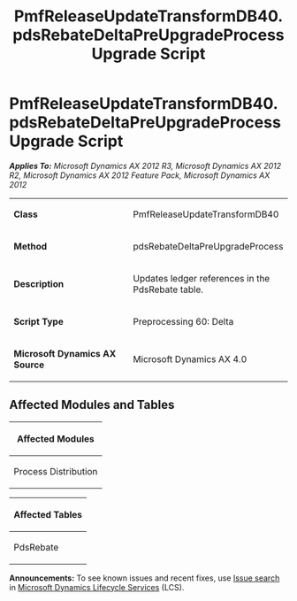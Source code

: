 ﻿---
title: PmfReleaseUpdateTransformDB40.pdsRebateDeltaPreUpgradeProcess Upgrade Script
TOCTitle: PmfReleaseUpdateTransformDB40.pdsRebateDeltaPreUpgradeProcess Upgrade Script
ms:assetid: f5496f80-c908-915f-83bd-64a77aa153f3
ms:mtpsurl: https://msdn.microsoft.com/en-us/library/JJ737541(v=AX.60)
ms:contentKeyID: 49712235
ms.date: 05/18/2015
mtps_version: v=AX.60
---

# PmfReleaseUpdateTransformDB40.pdsRebateDeltaPreUpgradeProcess Upgrade Script 


_**Applies To:** Microsoft Dynamics AX 2012 R3, Microsoft Dynamics AX 2012 R2, Microsoft Dynamics AX 2012 Feature Pack, Microsoft Dynamics AX 2012_

<table>
<colgroup>
<col style="width: 50%" />
<col style="width: 50%" />
</colgroup>
<tbody>
<tr class="odd">
<td><p><strong>Class</strong></p></td>
<td><p>PmfReleaseUpdateTransformDB40</p></td>
</tr>
<tr class="even">
<td><p><strong>Method</strong></p></td>
<td><p>pdsRebateDeltaPreUpgradeProcess</p></td>
</tr>
<tr class="odd">
<td><p><strong>Description</strong></p></td>
<td><p>Updates ledger references in the PdsRebate table.</p></td>
</tr>
<tr class="even">
<td><p><strong>Script Type</strong></p></td>
<td><p>Preprocessing 60: Delta</p></td>
</tr>
<tr class="odd">
<td><p><strong>Microsoft Dynamics AX Source</strong></p></td>
<td><p>Microsoft Dynamics AX 4.0</p></td>
</tr>
</tbody>
</table>


## Affected Modules and Tables

<table>
<colgroup>
<col style="width: 100%" />
</colgroup>
<thead>
<tr class="header">
<th><p>Affected Modules</p></th>
</tr>
</thead>
<tbody>
<tr class="odd">
<td><p>Process Distribution</p></td>
</tr>
</tbody>
</table>


<table>
<colgroup>
<col style="width: 100%" />
</colgroup>
<thead>
<tr class="header">
<th><p>Affected Tables</p></th>
</tr>
</thead>
<tbody>
<tr class="odd">
<td><p>PdsRebate</p></td>
</tr>
</tbody>
</table>

  
**Announcements:** To see known issues and recent fixes, use [Issue search](http://go.microsoft.com/fwlink/?linkid=389258) in [Microsoft Dynamics Lifecycle Services](http://go.microsoft.com/fwlink/?linkid=306505) (LCS).

